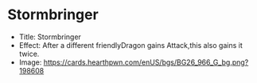 # Stormbringer
- Title:  Stormbringer
- Effect:  After a different friendlyDragon gains Attack,this also gains it twice.
- Image:  https://cards.hearthpwn.com/enUS/bgs/BG26_966_G_bg.png?198608
